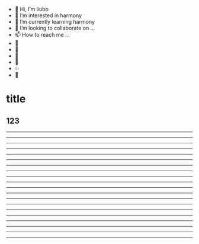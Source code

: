 * 👋 Hi, I’m liubo
* 👀 I’m interested in harmony
* 🌱 I’m currently learning harmony
* 💞️ I’m looking to collaborate on ...
* 📫 How to reach me ...
* 📇
* 🎃
* 🍺
* 🍥
* ✨
* 🍰

# title

## 123





---
---
---
---
---
---
---
---
---
---
---
---
---
---
---
---
---
---
---
---

